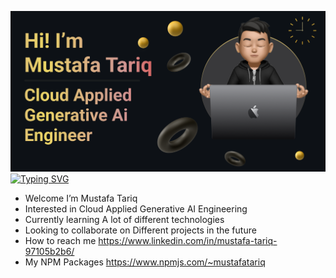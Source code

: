 ![logo](https://github.com/Mustafasheikhh/Mustafasheikhh/blob/main/Make%20your%20README.png)
[![Typing SVG](https://readme-typing-svg.demolab.com/?lines=Cloud+Applied+Generative+Ai+Engineer;Ai+Blockchain+Metavesre+Student)](https://git.io/typing-svg)

-  Welcome  I’m Mustafa Tariq
-  Interested in      Cloud Applied Generative AI Engineering
-  Currently learning      A lot of different technologies
-  Looking to collaborate on      Different projects in the future
-  How to reach me      https://www.linkedin.com/in/mustafa-tariq-97105b2b6/
-  My NPM Packages      https://www.npmjs.com/~mustafatariq
